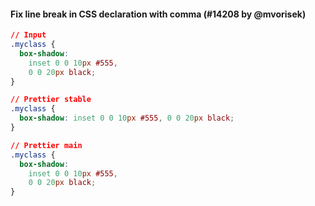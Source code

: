 #### Fix line break in CSS declaration with comma (#14208 by @mvorisek)

<!-- prettier-ignore -->
```css
// Input
.myclass {
  box-shadow:
    inset 0 0 10px #555,
    0 0 20px black;
}

// Prettier stable
.myclass {
  box-shadow: inset 0 0 10px #555, 0 0 20px black;
}

// Prettier main
.myclass {
  box-shadow:
    inset 0 0 10px #555,
    0 0 20px black;
}
```
